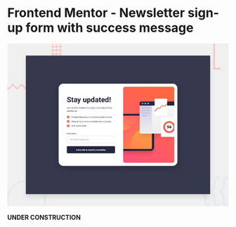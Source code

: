 # Frontend Mentor - Newsletter sign-up form with success message

![Design preview for the Newsletter sign-up form with success message coding challenge](./design/desktop-preview.jpg)

**UNDER CONSTRUCTION**
